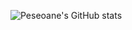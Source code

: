 ![Peseoane's GitHub stats](https://github-readme-stats.vercel.app/api?username=peseoane&hide=contribs,prs)
